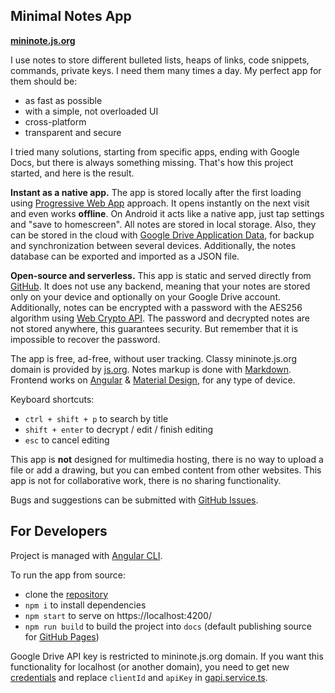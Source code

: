 ## Minimal Notes App

**[mininote.js.org](https://mininote.js.org/)**

I use notes to store different bulleted lists, heaps of links, code snippets, commands, private keys. I need them many times a day. My perfect app for them should be:
- as fast as possible
- with a simple, not overloaded UI
- cross-platform
- transparent and secure

I tried many solutions, starting from specific apps, ending with Google Docs, but there is always something missing. That's how this project started, and here is the result.

**Instant as a native app.** The app is stored locally after the first loading using [Progressive Web App](https://en.wikipedia.org/wiki/Progressive_web_application) approach. It opens instantly on the next visit and even works **offline**. On Android it acts like a native app, just tap settings and "save to homescreen". All notes are stored in local storage. Also, they can be stored in the cloud with [Google Drive Application Data](https://developers.google.com/drive/api/v3/appdata), for backup and synchronization between several devices. Additionally, the notes database can be exported and imported as a JSON file.

**Open-source and serverless.** This app is static and served directly from [GitHub](https://github.com/htdt/mininote). It does not use any backend, meaning that your notes are stored only on your device and optionally on your Google Drive account. Additionally, notes can be encrypted with a password with the AES256 algorithm using [Web Crypto API](https://github.com/rndme/aes4js). The password and decrypted notes are not stored anywhere, this guarantees security. But remember that it is impossible to recover the password.

The app is free, ad-free, without user tracking. Classy mininote.js.org domain is provided by [js.org](https://js.org/). Notes markup is done with [Markdown](https://github.com/adam-p/markdown-here/wiki/Markdown-Cheatsheet). Frontend works on [Angular](https://angular.io/) & [Material Design](https://material.angular.io/), for any type of device.

Keyboard shortcuts:
- `ctrl + shift + p` to search by title
- `shift + enter` to decrypt / edit / finish editing
- `esc` to cancel editing

This app is **not** designed for multimedia hosting, there is no way to upload a file or add a drawing, but you can embed content from other websites. This app is not for collaborative work, there is no sharing functionality.

Bugs and suggestions can be submitted with [GitHub Issues](https://github.com/htdt/mininote/issues).


## For Developers

Project is managed with [Angular CLI](https://cli.angular.io/).

To run the app from source:
- clone the [repository](https://github.com/htdt/mininote)
- `npm i` to install dependencies
- `npm start` to serve on https://localhost:4200/
- `npm run build` to build the project into `docs` (default publishing source for [GitHub Pages](https://pages.github.com/))

Google Drive API key is restricted to mininote.js.org domain. If you want this functionality for localhost (or another domain), you need to get new [credentials](https://console.developers.google.com/apis/credentials) and replace `clientId` and `apiKey` in [gapi.service.ts](https://github.com/htdt/mininote/blob/master/src/app/core/gapi.service.ts).
